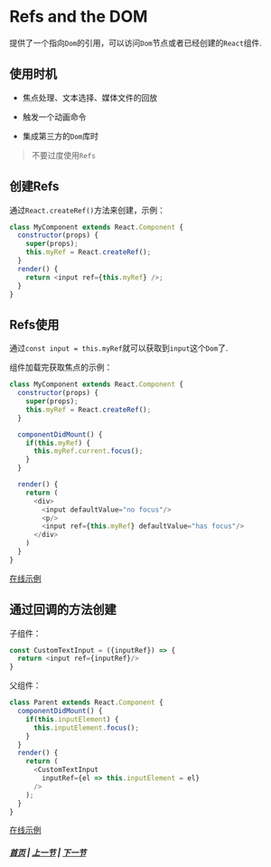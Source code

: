 # Refs and the DOM

  提供了一个指向`Dom`的引用，可以访问`Dom`节点或者已经创建的`React`组件.

## 使用时机

  * 焦点处理、文本选择、媒体文件的回放

  * 触发一个动画命令

  * 集成第三方的`Dom`库时

  > 不要过度使用`Refs`

## 创建Refs

  通过`React.createRef()`方法来创建，示例：
  ```js
  class MyComponent extends React.Component {
    constructor(props) {
      super(props);
      this.myRef = React.createRef();
    }
    render() {
      return <input ref={this.myRef} />;
    }
  }
  ```

## Refs使用

  通过`const input = this.myRef`就可以获取到`input`这个`Dom`了.
  
  组件加载完获取焦点的示例：

  ```js
  class MyComponent extends React.Component {
    constructor(props) {
      super(props);
      this.myRef = React.createRef();
    }

    componentDidMount() {
      if(this.myRef) {
        this.myRef.current.focus();
      }
    }

    render() {
      return (
        <div>
          <input defaultValue="no focus"/>
          <p/>
          <input ref={this.myRef} defaultValue="has focus"/>
        </div>
      )
    }
  }
  ```

  [在线示例](https://codesandbox.io/s/j3w4xyq9lw)

## 通过回调的方法创建

  子组件：
  ```js
  const CustomTextInput = ({inputRef}) => {
    return <input ref={inputRef}/>
  }
  ```

  父组件：
  ```js
  class Parent extends React.Component {
    componentDidMount() {
      if(this.inputElement) {
        this.inputElement.focus();
      }
    }
    render() {
      return (
        <CustomTextInput
          inputRef={el => this.inputElement = el}
        />
      );
    }
  }
  ```

  [在线示例](https://codesandbox.io/s/1vwzlvrzxl)

##### [首页](../../README.md) | [上一节](./02.md) | [下一节](./04.md)   